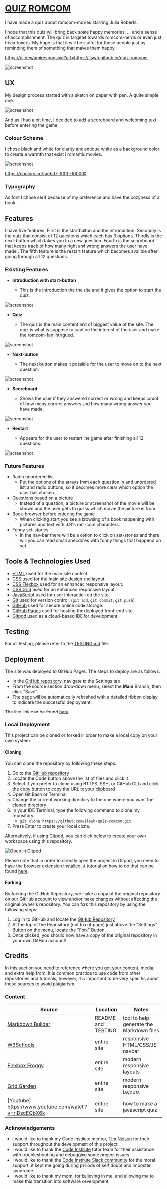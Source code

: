 # [QUIZ ROMCOM](https://ilswh.github.io/quiz-romcom)

I have made a quiz about romcom-movies starring Julia Roberts.

I hope that this quiz will bring back some happy memories, ... and a sense of accomplishment.
The quiz is targetet towards romcom-nerds or even just trivia-lovers.
My hope is that it will be useful for these people just by reminding them of something that makes them happy.

https://ui.dev/amiresponsive?url=https://ilswh.github.io/quiz-romcom

![screenshot](documentation/mockup.png)

## UX

My design process started with a sketch on paper with pen. A quite simple one. 

![screenshot](documentation/wireframe.png)

And as I had a bit time, I decided to add a scoreboard and welcoming text before entering the game.

### Colour Scheme

I chose black and white for clarity and antique white as a background color to create a warmth that exist i romantic movies.

![screenshot](documentation/colors.png)

https://coolors.co/faebd7-ffffff-000000


### Typography

As font I chose serif because of my preference and have the cozyness of a book.

## Features

I have five features. First is the startbutton and the introduction. Secondly is the quiz that consist of 12 questions which each has 3 options. Thirdly is the next-button which takes you to a new question.  Fourth is the scoreboard that keeps track of how many right and wrong answers the user have made.. The fifth feature is the restart feature which becomes availble after going through all 12 questions.

### Existing Features

- **Introduction with start-button**

    - This is the introduction the the site and it gives the option to start the quiz.

![screenshot](documentation/feature01.png)

- **Quiz**

    - The quiz is the main content and of biggest value of the site. The quiz is what is suppose to capture the interest of the user and make the romcom-fan intrigued.

![screenshot](documentation/feature02.png)

- **Next-button**

    - The next button makes it possible for the user to move on to the next question.

![screenshot](documentation/feature03.png)

- **Scoreboard**

    - Shows the user if they answered correct or wrong and keeps count of how many correct answers and how many wrong answer you have made.

![screenshot](documentation/feature04.png)

- **Restart**

    - Appears for the user to restart the game after finishing all 12 questions.

![screenshot](documentation/feature05.png)

### Future Features

- Radio unordered list
    - Put the options of the arrays from each question in and unordered list and radio buttons, so it becomes more clear which option the user has chosen.
- Questions based on a picture
    - Instead of a question, a picture or screenshot of the movie will be shown and the user gets to guess which movie the picture is from.
- Book-browser before entering the game
    - When clicking start you see a browsing of a book happening with pictures and text with J.R's rom-com characters.
- Funny set-stories
    - In the nav-bar there will be a option to click on set-stories and there will you can read small anecdotes with funny things that happend on set.

## Tools & Technologies Used

- [HTML](https://en.wikipedia.org/wiki/HTML) used for the main site content.
- [CSS](https://en.wikipedia.org/wiki/CSS) used for the main site design and layout.
- [CSS Flexbox](https://www.w3schools.com/css/css3_flexbox.asp) used for an enhanced responsive layout.
- [CSS Grid](https://www.w3schools.com/css/css_grid.asp) used for an enhanced responsive layout.
- [JavaScript](https://www.javascript.com) used for user interaction on the site.
- [Git](https://git-scm.com) used for version control. (`git add`, `git commit`, `git push`)
- [GitHub](https://github.com) used for secure online code storage.
- [GitHub Pages](https://pages.github.com) used for hosting the deployed front-end site.
- [Gitpod](https://gitpod.io) used as a cloud-based IDE for development.

## Testing

For all testing, please refer to the [TESTING.md](TESTING.md) file.

## Deployment

The site was deployed to GitHub Pages. The steps to deploy are as follows:

- In the [GitHub repository](https://github.com/ilswh/quiz-romcom), navigate to the Settings tab 
- From the source section drop-down menu, select the **Main** Branch, then click "Save".
- The page will be automatically refreshed with a detailed ribbon display to indicate the successful deployment.

The live link can be found [here](https://ilswh.github.io/quiz-romcom)

### Local Deployment

This project can be cloned or forked in order to make a local copy on your own system.

#### Cloning

You can clone the repository by following these steps:

1. Go to the [GitHub repository](https://github.com/ilswh/quiz-romcom) 
2. Locate the Code button above the list of files and click it 
3. Select if you prefer to clone using HTTPS, SSH, or GitHub CLI and click the copy button to copy the URL to your clipboard
4. Open Git Bash or Terminal
5. Change the current working directory to the one where you want the cloned directory
6. In your IDE Terminal, type the following command to clone my repository:
	- `git clone https://github.com/ilswh/quiz-romcom.git`
7. Press Enter to create your local clone.

Alternatively, if using Gitpod, you can click below to create your own workspace using this repository.

[![Open in Gitpod](https://gitpod.io/button/open-in-gitpod.svg)](https://gitpod.io/#https://github.com/ilswh/quiz-romcom)

Please note that in order to directly open the project in Gitpod, you need to have the browser extension installed.
A tutorial on how to do that can be found [here](https://www.gitpod.io/docs/configure/user-settings/browser-extension).

#### Forking

By forking the GitHub Repository, we make a copy of the original repository on our GitHub account to view and/or make changes without affecting the original owner's repository.
You can fork this repository by using the following steps:

1. Log in to GitHub and locate the [GitHub Repository](https://github.com/ilswh/quiz-romcom)
2. At the top of the Repository (not top of page) just above the "Settings" Button on the menu, locate the "Fork" Button.
3. Once clicked, you should now have a copy of the original repository in your own GitHub account!

## Credits

In this section you need to reference where you got your content, media, and extra help from.
It is common practice to use code from other repositories and tutorials,
however, it is important to be very specific about these sources to avoid plagiarism.

### Content

| Source | Location | Notes |
| --- | --- | --- |
| [Markdown Builder](https://tim.2bn.dev/markdown-builder) | README and TESTING | tool to help generate the Markdown files |
| [W3Schools](https://www.w3schools.com/howto/howto_js_topnav_responsive.asp) | entire site | responsive HTML/CSS/JS navbar |
| [Flexbox Froggy](https://flexboxfroggy.com/) | entire site | modern responsive layouts |
| [Grid Garden](https://cssgridgarden.com) | entire site | modern responsive layouts |
| [Youtube] https://www.youtube.com/watch?v=riDzcEQbX6k | entire site | how to make a javascript quiz |



### Acknowledgements

- I would like to thank my Code Institute mentor, [Tim Nelson](https://github.com/TravelTimN) for their support throughout the development of this project.
- I would like to thank the [Code Institute](https://codeinstitute.net) tutor team for their assistance with troubleshooting and debugging some project issues.
- I would like to thank the [Code Institute Slack community](https://code-institute-room.slack.com) for the moral support; it kept me going during periods of self doubt and imposter syndrome.
- I would like to thank my mom, for believing in me, and allowing me to make this transition into software development.
